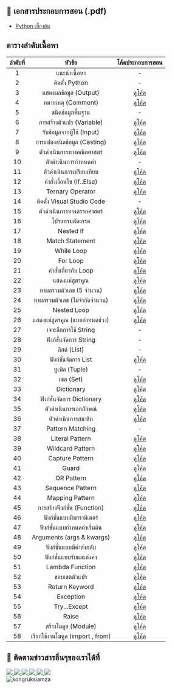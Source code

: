 ## 📖 เอกสารประกอบการสอน (.pdf)
- [Python เบื้องต้น](https://github.com/kongruksiamza/ebook-for-education)

## ตารางลำดับเนื้อหา
| ลำดับที่ |หัวข้อ|โค้ดประกอบการสอน|
|:----:|:-----:|:-------------:|
|   1  | แนะนำเนื้อหา |-|
|   2  | ติดตั้ง Python |-|
|   3  | แสดงผลข้อมูล (Output) |[ดูโค้ด](https://github.com/kongruksiamza/learning-python/blob/main/Phase1/EP3-Output.py)|
|   4  | หมายเหตุ (Comment) |[ดูโค้ด](https://github.com/kongruksiamza/learning-python/blob/main/Phase1/EP4-Comment.py)|
|   5  | ชนิดข้อมูลพื้นฐาน |-|
|   6  | การสร้างตัวแปร (Variable) |[ดูโค้ด](https://github.com/kongruksiamza/learning-python/blob/main/Phase1/EP6-Variable.py)|
|   7  | รับข้อมูลจากผู้ใช้ (Input) |[ดูโค้ด](https://github.com/kongruksiamza/learning-python/blob/main/Phase1/EP7-Input.py)|
|   8  | การแปลงชนิดข้อมูล (Casting) |[ดูโค้ด](https://github.com/kongruksiamza/learning-python/blob/main/Phase1/EP8-Casting.py)|
|   9  | ตัวดำเนินการทางคณิตศาสตร์ |[ดูโค้ด](https://github.com/kongruksiamza/learning-python/blob/main/Phase1/EP9-ArithmeticOperators.py)|
|   10  | ตัวดำเนินการกำหนดค่า |-|
|   11  | ตัวดำเนินการเปรียบเทียบ |[ดูโค้ด](https://github.com/kongruksiamza/learning-python/blob/main/Phase1/EP11-ComparisonOperators.py)|
|   12  | คำสั่งเงื่อนไข (If..Else) |[ดูโค้ด](https://github.com/kongruksiamza/learning-python/blob/main/Phase1/EP12-IfStatement.py)|
|   13  | Ternary Operator |[ดูโค้ด](https://github.com/kongruksiamza/learning-python/blob/main/Phase1/EP13-TernaryOperator.py)|
|   14  | ติดตั้ง Visual Studio Code |-|
|   15  | ตัวดำเนินการทางตรรกศาสตร์ |[ดูโค้ด](https://github.com/kongruksiamza/learning-python/blob/main/Phase1/EP15-LogicalOperator.py)|
|   16  | โปรแกรมตัดเกรด |[ดูโค้ด](https://github.com/kongruksiamza/learning-python/blob/main/Phase1/EP16-CalculateGrade.py)|
|   17  | Nested If |[ดูโค้ด](https://github.com/kongruksiamza/learning-python/blob/main/Phase1/EP17-NestedIf.py)|
|   18  | Match Statement |[ดูโค้ด](https://github.com/kongruksiamza/learning-python/blob/main/Phase1/EP18-MatchStatement.py)|
|   19  | While Loop |[ดูโค้ด](https://github.com/kongruksiamza/learning-python/blob/main/Phase1/EP19-WhileLoop.py)|
|   20  | For Loop |[ดูโค้ด](https://github.com/kongruksiamza/learning-python/blob/main/Phase1/EP20-ForLoop.py)|
|   21  | คำสั่งเกี่ยวกับ Loop |[ดูโค้ด](https://github.com/kongruksiamza/learning-python/blob/main/Phase1/EP21-BreakContinue.py)|
|   22  | แสดงแม่สูตรคูณ |[ดูโค้ด](https://github.com/kongruksiamza/learning-python/blob/main/Phase1/EP22-Multiplication.py)|
|   23  | หาผลรวมตัวเลข (5 จำนวน) |[ดูโค้ด](https://github.com/kongruksiamza/learning-python/blob/main/Phase1/EP23-SummationForLoop.py)|
|   24  | หาผลรวมตัวเลข (ไม่จำกัดจำนวน) |[ดูโค้ด](https://github.com/kongruksiamza/learning-python/blob/main/Phase1/EP24-SummationWhileLoop.py)|
|   25  | Nested Loop |[ดูโค้ด](https://github.com/kongruksiamza/learning-python/blob/main/Phase1/EP25-NestedLoop.py)|
|   26  | แสดงแม่สูตรคูณ (แบบกำหนดช่วง) |[ดูโค้ด](https://github.com/kongruksiamza/learning-python/blob/main/Phase1/EP26-MultiplicationRange.py)|
|   27  | เจาะลึกการใช้ String |-|
|   28  | ฟังก์ชั่นจัดการ String |-|
|   29  | ลิสต์ (List) |-|
|   30  | ฟังก์ชั่นจัดการ List |[ดูโค้ด](https://github.com/kongruksiamza/learning-python/blob/main/Phase1/EP30-ListFunction.py)|
|   31  | ทูเพิล (Tuple) |-|
|   32  | เซต (Set) |[ดูโค้ด](https://github.com/kongruksiamza/learning-python/blob/main/Phase1/EP32-Set.py)|
|   33  | Dictionary |[ดูโค้ด](https://github.com/kongruksiamza/learning-python/blob/main/Phase1/EP33-Dictionary.py)|
|   34  | ฟังก์ชั่นจัดการ Dictionary |[ดูโค้ด](https://github.com/kongruksiamza/learning-python/blob/main/Phase1/EP34-DictionaryFunction.py)|
|   35  | ตัวดำเนินการเอกลักษณ์ |[ดูโค้ด](https://github.com/kongruksiamza/learning-python/blob/main/Phase1/EP35-IdentityOperator.py)|
|   36  | ตัวดำเนินการสมาชิก |[ดูโค้ด](https://github.com/kongruksiamza/learning-python/blob/main/Phase1/EP36-MembershipOperator.py)|
|   37  | Pattern Matching |-|
|   38  | Literal Pattern |[ดูโค้ด](https://github.com/kongruksiamza/learning-python/blob/main/Phase2/EP38-LiteralPattern.py)|
|   39  | Wildcard Pattern|[ดูโค้ด](https://github.com/kongruksiamza/learning-python/blob/main/Phase2/EP39-WildcardPattern.py)|
|   40  | Capture Pattern |[ดูโค้ด](https://github.com/kongruksiamza/learning-python/blob/main/Phase2/EP40-CapturePattern.py)|
|   41  | Guard |[ดูโค้ด](https://github.com/kongruksiamza/learning-python/blob/main/Phase2/EP41-Guard.py)|
|   42  | OR Pattern |[ดูโค้ด](https://github.com/kongruksiamza/learning-python/blob/main/Phase2/EP42-ORPattern.py)|
|   43  | Sequence Pattern |[ดูโค้ด](https://github.com/kongruksiamza/learning-python/blob/main/Phase2/EP43-SequencePattern.py)|
|   44  | Mapping Pattern |[ดูโค้ด](https://github.com/kongruksiamza/learning-python/blob/main/Phase2/EP44-MappingPattern.py)|
|   45  | การสร้างฟังก์ชั่น (Function) |[ดูโค้ด](https://github.com/kongruksiamza/learning-python/blob/main/Phase2/EP45-Function.py)|
|   46  | ฟังก์ชั่นแบบมีพารามิเตอร์ |[ดูโค้ด](https://github.com/kongruksiamza/learning-python/blob/main/Phase2/EP46-ParameterFunction.py)|
|   47  | ฟังก์ชั่นแบบกำหนดค่าเริ่มต้น |[ดูโค้ด](https://github.com/kongruksiamza/learning-python/blob/main/Phase2/EP47-DefaultFunction.py)|
|   48  | Arguments (args & kwargs) |[ดูโค้ด](https://github.com/kongruksiamza/learning-python/blob/main/Phase2/EP48-argskwargs.py)|
|   49  | ฟังก์ชั่นแบบมีค่าส่งกลับ |[ดูโค้ด](https://github.com/kongruksiamza/learning-python/blob/main/Phase2/EP49-ReturnFunction.py)|
|   50  | ฟังก์ชั่นแบบรับและส่งค่า |[ดูโค้ด](https://github.com/kongruksiamza/learning-python/blob/main/Phase2/EP50-ParaReturnFunction.py)|
|   51  | Lambda Function |[ดูโค้ด](https://github.com/kongruksiamza/learning-python/blob/main/Phase2/EP51-lambdafunction.py)|
|   52  | ขอบเขตตัวแปร |[ดูโค้ด](https://github.com/kongruksiamza/learning-python/blob/main/Phase2/EP52-VariableScope.py)|
|   53  | Return Keyword |[ดูโค้ด](https://github.com/kongruksiamza/learning-python/blob/main/Phase2/EP53-ReturnKeyword.py)|
|   54  | Exception |[ดูโค้ด](https://github.com/kongruksiamza/learning-python/blob/main/Phase2/EP54-Exception.py)|
|   55  | Try...Except |[ดูโค้ด](https://github.com/kongruksiamza/learning-python/blob/main/Phase2/EP55-TryExcept.py)|
|   56  | Raise |[ดูโค้ด](https://github.com/kongruksiamza/learning-python/blob/main/Phase2/EP56-Raise.py)|
|   57  | สร้างโมดูล (Module) |[ดูโค้ด](https://github.com/kongruksiamza/learning-python/tree/main/Modules)|
|   58  | เรียกใช้งานโมดูล (import , from) |[ดูโค้ด](https://github.com/kongruksiamza/learning-python/blob/main/Modules/program.py)|

## 📢 ติดตามข่าวสารอื่นๆของเราได้ที่
<div id="badges">
  <a href="https://www.facebook.com/KongRuksiamTutorial" target="_blank">
    <img src="https://img.shields.io/badge/Facebook-1877F2?style=for-the-badge&logo=facebook&logoColor=white"/>
  </a>
  <a href="https://www.youtube.com/@KongRuksiamOfficial" target="_blank">
    <img src="https://img.shields.io/badge/YouTube-FF0000?style=for-the-badge&logo=youtube&logoColor=white"/>
  </a>
    <a href="https://www.udemy.com/user/kong-ruksiam/" target="_blank">
    <img src="https://img.shields.io/badge/Udemy-A435F0?style=for-the-badge&logo=Udemy&logoColor=white"/>
  </a>
  <a href="https://medium.com/@kongruksiam" target="_blank">
    <img src="https://img.shields.io/badge/Medium-12100E?style=for-the-badge&logo=medium&logoColor=white"/>
  </a>
  <a href="https://codepen.io/kongruksiamstudio" target="_blank">
    <img src="https://img.shields.io/badge/Codepen-000000?style=for-the-badge&logo=codepen&logoColor=white"/>
  </a>
  <a href="https://www.tiktok.com/@kongruksiamstudio" target="_blank">
    <img src="https://img.shields.io/badge/TikTok-000000?style=for-the-badge&logo=tiktok&logoColor=white"/>
  </a>
  <br>
  <img src="https://komarev.com/ghpvc/?username=kongruksiamza&style=flat-square&color=blue" alt="kongruksiamza"/>
</div>
